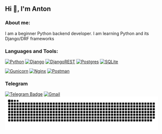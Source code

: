 ## Hi 👋, I'm Anton
### About me:
I am a beginner Python backend developer. I am learning Python and its Django/DRF frameworks

### Languages and Tools:
[![Python](https://img.shields.io/badge/python-3670A0?style=for-the-badge&logo=python&logoColor=ffdd54)]()
[![Django](https://img.shields.io/badge/django-%23092E20.svg?style=for-the-badge&logo=django&logoColor=white)]()
[![DjangoREST](https://img.shields.io/badge/DJANGO-REST-ff1709?style=for-the-badge&logo=django&logoColor=white&color=ff1709&labelColor=gray)]()
[![Postgres](https://img.shields.io/badge/postgres-%23316192.svg?style=for-the-badge&logo=postgresql&logoColor=white)]()
[![SQLite](https://img.shields.io/badge/sqlite-%2307405e.svg?style=for-the-badge&logo=sqlite&logoColor=white)]()

[![Gunicorn](https://img.shields.io/badge/gunicorn-%298729.svg?style=for-the-badge&logo=gunicorn&logoColor=white)]()
[![Nginx](https://img.shields.io/badge/nginx-%23009639.svg?style=for-the-badge&logo=nginx&logoColor=white)]()
[![Postman](https://img.shields.io/badge/Postman-FF6C37?style=for-the-badge&logo=postman&logoColor=white)]()

### Telegram
[![Telegram Badge](https://img.shields.io/badge/-Anton_Kabanov-blue?style=flat&logo=Telegram&logoColor=white)](https://t.me/Memoterasik)
[![Gmail](https://img.shields.io/badge/anton.kabanov.dev@gmail.com-D14836?style=for-the-badge&logo=gmail&logoColor=white)]()
<picture>
  <source
    media="(prefers-color-scheme: dark)"
    srcset="https://raw.githubusercontent.com/platane/snk/output/github-contribution-grid-snake-dark.svg"
  />
  <source
    media="(prefers-color-scheme: light)"
    srcset="https://raw.githubusercontent.com/platane/snk/output/github-contribution-grid-snake.svg"
  />
  <img
    alt="github contribution grid snake animation"
    src="https://raw.githubusercontent.com/platane/snk/output/github-contribution-grid-snake.svg"
  />
</picture>

